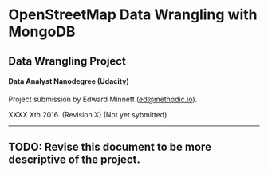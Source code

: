 # OpenStreetMap Data Wrangling with MongoDB
## Data Wrangling Project
#### Data Analyst Nanodegree (Udacity)
Project submission by Edward Minnett (ed@methodic.io).

XXXX Xth 2016. (Revision X) (Not yet sybmitted)

----------

## TODO: Revise this document to be more descriptive of the project.